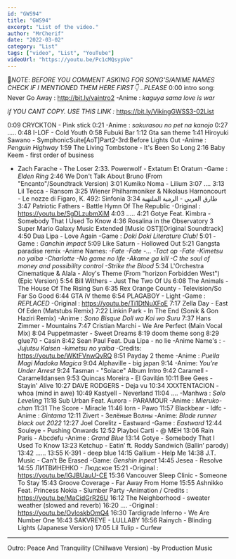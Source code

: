 ```yaml
---
id: "GWS94"
title: "GWS94"
excerpt: "List of the video."
author: "MrCherif"
date: "2022-03-02"
category: "List"
tags: ["video", "List", "YouTube"]
videoUrl: "https://youtu.be/Pc1cMQsypVo"
---
```

📌*NOTE*:
*BEFORE YOU COMMENT ASKING FOR SONG'S/ANIME NAMES CHECK IF I MENTIONED THEM HERE FIRST👇 ..PLEASE*
0:00 intro song: Never Go Away :
http://bit.ly/vaintro2
-Anime : *kaguya sama love is war*

*if YOU CANT COPY. USE THIS LINK :*
https://bit.ly/VikingGWSS3-02List

0:09 CRYCKTON - Pink stick
0:21 
-Anime : *sakurasou no pet na kanojo*
0:27 .....
0:48 I-LOF - Cold Youth
0:58 Fubuki Bar
1:12 Gta san theme
1:41 Hiroyuki Sawano - SymphonicSuite[AoT]Part2-3rd:Before Lights Out
-Anime : *Penguin Highway*
1:59 The Living Tombstone - It's Been So Long
2:16 Baby Keem - first order of business
+ Zach Farache - The Loser
2:33. Powerwolf - Extatum Et Oratum
-Game : *Elden Ring*
2:46 We Don't Talk About Bruno (From "Encanto"/Soundtrack Version)
3:01 Kumiko Noma - Lilium
3:07 ....
3:13 Lil Tecca - Ransom 
3:25 Wiener Philharmoniker & Nikolaus Harnoncourt - Le nozze di Figaro, K. 492: Sinfonia
3:34 طارق العربي - الرمية الملتهبة
3:47 Patriotic Fathers - Battle Hymn Of The Republic
-Original : https://youtu.be/SgDLzubmXiM
4:03 .....
4:21 Gotye Feat. Kimbra - Somebody That I Used To Know
4:36 Rosalina in the Observatory 3  Super Mario Galaxy Music Extended [Music OST][Original Soundtrack]
4:50 Dua Lipa - Love Again
-Game : *Doki Doki Literature Club!*
5:01
-Game : *Ganchin impact*
5:09 Like Saturn - Hollowed Out
5:21 Gangsta paradise remix
-Anime Names: *-Fate 
-Fate
-... 
-Tact op
-Fate
-Kimetsu no yaiba
-Charlotte
-No game no life
-Akame ga kill
-C the soul of money and possibility control
-Strike the Blood*
5:34 L'Orchestra Cinematique & Alala - Aloy's Theme (From "horizon Forbidden West") (Epic Version)
5:54 Bill Withers - Just The Two Of Us
6:08 The Animals - The House Of The Rising Sun
6:35 Rex Orange County - Television/So Far So Good
6:44 GTA iV theme
6:54 PLAGABOY - Light
-Game : *REPLACED*
-Original : https://youtu.be/Ti1DtNuXFoE
7:17 Zella Day - East Of Eden (Matstubs Remix)
7:22 Linkin Park - In The End (Sonik & Gon Haziri Remix)
-Anime : *Sono Bisque Doll wa Koi wo Suru*
7:37 Hans Zimmer - Mountains
7:47 Cristian Marchi - We Are Perfect (Main Vocal Mix)
8:04 Puppetmaster - Sweet Dreams
8:19 doom theme song
8:29 glue70 - Casin
8:42 Sean Paul Feat. Dua Lipa - no lie
-Anime Name's : *-Jujutsu Kaisen
-kimetsu no yaiba*
-Credits: https://youtu.be/WKtFVnwQvRQ
8:51 Payday 2 theme
-Anime : *Puella Magi Madoka Magica*
9:04 Alphaville - big japan
9:14 
-Anime: *You're Under Arrest*
9:24 Tasman - "Solace" Album Intro
9:42 Caramell - Caramelldansen
9:53 Quincas Moreira - El Gavilán
10:11 Bee Gees - Stayin' Alive
10:27 DAVE RODGERS - Deja vu
10:34 XXXTENTACION - whoa (mind in awe)
10:49 Kastyell - Neverland
11:04 ....
-Manhwa : *Solo Leveling*
11:18 Sub Urban Feat. Aurora - PARAMOUR
-Anime : *Mieruko-chan*
11:31 The Score - Miracle
11:46 lorn - Pawo
11:57 Blackbear - Idfc 
-Anime : *Gintama*
12:11 Zivert - Зелёные Волны
-Anime: *Blade runner black out 2022*
12:27 Joel Corelitz - Eastward 
-Game : *Eastward*
12:44 Souleye - Pushing Onwards
12:52 Playboi Carti - @ MEH
13:06 Rain Paris - Abcdefu
-Anime : *Grand Blue*
13:14 Gotye - Somebody That I Used To Know
13:23 Ketchup - Eatin’ ft. Roddy Sandwich (Ballin’ parody)
13:42 ......
13:55 K-391 - deep blue
14:15 Gallium - Help Me
14:38 J.T. Music - Can't Be Erased
-Game: *Genshin inpect*
14:45 Jesea - Resolve
14:55 ЛИТВИНЕНКО - Людское
15:21 
-Original : https://youtu.be/lGJBUauU-CE
15:36 Vancouver Sleep Clinic - Someone To Stay
15:43 Groove Coverage - Far Away From Home
15:55 Ashnikko Feat. Princess Nokia - Slumber Party
-Animation / Credits : https://youtu.be/MaCidGrR26U
16:12 The Neighborhood - sweater weather (slowed and reverb)
16:20 ....
-Original : https://youtu.be/OvIoskbOmQ4
16:30 Tardigrade Inferno - We Are Number One
16:43 SAKVREYE - LULLABY
16:56 Rainych - Blinding Lights (Japanese Version)
17:05 Lil Tulip - Curfew
----
Outro: Peace And Tranquility (Chillwave Version) -by Production Music
